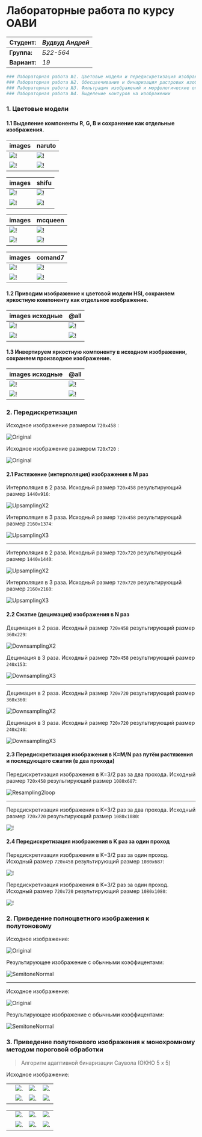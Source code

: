 # Лабораторные работа по курсу OABИ
|**Студент:**|*Вудвуд Андрей*|
|------------|--------------|
|**Группа:** |*Б22-564*     |
|**Вариант:**|*19*           |
```sh
### Лабораторная работа №1. Цветовые модели и передискретизация изображений
### Лабораторная работа №2. Обесцвечивание и бинаризация растровых изображений
### Лабораторная работа №3. Фильтрация изображений и морфологические операции
### Лабораторная работа №4. Выделение контуров на изображении
```
### 1.  **Цветовые модели**
#### 1.1  Выделение компоненты R, G, B и сохранение как отдельные изображения. 
| images   | naruto |
|----------|------------|
|![!](/naruto_RGB/naruto.png) |![!](/naruto_RGB/blue.png)|
|![!](/naruto_RGB/green.png)  |![!](/naruto_RGB/red.png)|

| images   |     shifu |
|----------|------------|
|![!](/shifu_RGB/shifu.png) |![!](/shifu_RGB/blue.png)|
|![!](/shifu_RGB/green.png)  |![!](/shifu_RGB/red.png)|

| images   |     mcqueen |
|----------|------------|
|![!](/mcqueen_RGB/mcqueen.png) |![!](/mcqueen_RGB/blue.png)|
|![!](/mcqueen_RGB/green.png)  |![!](/mcqueen_RGB/red.png)|

| images   |     comand7 |
|----------|------------|
|![!](/comand7_RGB/comand7.png) |![!](/comand7_RGB/blue.png)|
|![!](/comand7_RGB/green.png)  |![!](/comand7_RGB/red.png)|



#### 1.2 Приводим изображение к цветовой модели HSI, сохраняем яркостную компоненту как отдельное изображение. 

| images исходные   |     @all |
|----------|------------|
|![!](/naruto_RGB/naruto_HSI/naruto.png) |![!](/mcqueen_RGB/mcqueen_HSI/mcqueen.png)|
|![!](/shifu_RGB/shifu_HSI/shifu.png)  |![!](/comand7_RGB/comand7_HSI/comand7.png)|


#### 1.3 Инвертируем яркостную компоненту в исходном изображении, сохраняем производное изображение.
| images исходные   |     @all |
|----------|------------|
|![!](/naruto_RGB/naruto_HSI/naruto_I/naruto_inverted.png) |![!](/mcqueen_RGB/mcqueen_HSI/mcqueen_I/mcqueen_inverted.png)|
|![!](/shifu_RGB/shifu_HSI/shifu_I/shifu_inverted.png)  |![!](/comand7_RGB/comand7_HSI/comand7_I/comand7_inverted.png)|


### 2. Передискретизация

Исходное изображение размером `720x458` :

![Original](/original/text1.png)

Исходное изображение размером `720x720` :

![Original](/original/spiral1.png)

#### 2.1 Растяжение (интерполяция) изображения в M раз

Интерполяция в 2 раза. Исходный размер `720x458` результирующий размер `1440x916`:

![UpsamplingX2](res/upsampling2_text1.jpg)

Интерполяция в 3 раза. Исходный размер `720x458` результирующий размер `2160x1374`:

![UpsamplingX3](res/upsampling_text1.jpg)

---

Интерполяция в 2 раза. Исходный размер `720x720` результирующий размер `1440x1440`:

![UpsamplingX2](res/upsampling2_spiral1.png)

Интерполяция в 3 раза. Исходный размер `720x720` результирующий размер `2160x2160`:

![UpsamplingX3](res/upsampling3_spiral1.png)

#### 2.2 Сжатие (децимация) изображения в N раз

Децимация в 2 раза. Исходный размер `720x458` результирующий размер `360x229`:

![DownsamplingX2](res/downsampling2_text1.png)

Децимация в 3 раза. Исходный размер `720x458` результирующий размер `240x153`:

![DownsamplingX3](res/downsampling3_text1.png)

---

Децимация в 2 раза. Исходный размер `720x720` результирующий размер `360x360`:

![DownsamplingX2](res/downsampling2_spiral1.png)

Децимация в 3 раза. Исходный размер `720x720` результирующий размер `240x240`:

![DownsamplingX3](res/downsampling3_spiral1.png)

#### 2.3 Передискретизация изображения в K=M/N раз путём растяжения и последующего сжатия (в два прохода)

Передискретизация изображения в K=3/2 раз за два прохода. Исходный размер `720x458` результирующий размер `1080x687`:

![Resampling2loop](res/downsampling3x2_text1.png)

---

Передискретизация изображения в K=3/2 раз за два прохода. Исходный размер `720x720` результирующий размер `1080x1080`:

![!](res/downsampling3x2_spiral1.png)

#### 2.4 Передискретизация изображения в K раз за один проход

Передискретизация изображения в K=3/2 раз за один проход. Исходный размер `720x458` результирующий размер `1080x687`:

![!](res/resampling_text1.png)



Передискретизация изображения в K=3/2 раз за один проход. Исходный размер `720x720` результирующий размер `1080x1080`:

![!](res/resampling_spiral1.png)

### 2. Приведение полноцветного изображения к полутоновому

Исходное изображение:

![Original](/original/test10.png)

Результирующее изображение с обычными коэффицентами:


![SemitoneNormal](res/halftone_test10.png)

---

Исходное изображение:

![Original](/original/test11.jpg)

Результирующее изображение с обычными коэффицентами:

![SemitoneNormal](res/halftone_test11.jpg)


### 3. Приведение полутонового изображения к монохромному методом пороговой обработки

> Алгоритм адаптивной бинаризации Cаувола  (ОКНО 5 x 5)

Исходное изображение:

|		|												   |								    			  |					                            |
|---------------|------------------------------------------------------|------------------------------------------------------|------------------------------------------------------|
| 		|![.](binarization/semitone_capitan.png)|![.](binarization/semitone_cartoon.png)|![.](binarization/semitone_contour_map.png)|
|			|![.](binarization/semitone_fingerprint.png)|![.](binarization/semitone_xray.png)|![.](binarization/semitone_xray1.png)|



|		|												   |								    			  |					                            |
|---------------|------------------------------------------------------|------------------------------------------------------|------------------------------------------------------|
| 		|![.](binarization/processed/processed_1.png)|![.](binarization/processed/processed_2.png)|![.](binarization/processed/processed_3.png)|
|			|![.](binarization/processed/processed_4.png)|![.](binarization/processed/processed_5.png)|![.](binarization/processed/processed_6.png)|

